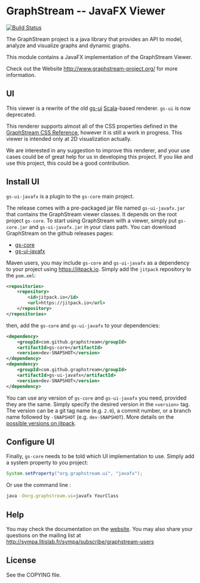 # GraphStream -- JavaFX Viewer

[![Build Status](https://travis-ci.org/graphstream/gs-ui-javafx.svg?branch=master)](https://travis-ci.org/graphstream/gs-ui-javafx)

The GraphStream project is a java library that provides an API to model, analyze and visualize graphs and dynamic graphs.

This module contains a JavaFX implementation of the GraphStream Viewer.

Check out the Website <http://www.graphstream-project.org/> for more information.

## UI

This viewer is a rewrite of the old [gs-ui](https://github.com/graphstream/gs-ui) [Scala](http://www.scala-lang.org/)-based renderer. `gs-ui` is now deprecated.

This renderer supports almost all of the CSS properties defined in the [GraphStream CSS Reference](http://graphstream-project.org/doc/Tutorials/GraphStream-CSS-Reference_1.0/), however it is still a work in progress. This viewer is intended only at 2D visualization actually.

We are interested in any suggestion to improve this renderer, and your use cases could be of great help for us in developing this project. If you like and use this project, this could be a good contribution.

## Install UI

`gs-ui-javafx` is a plugin to the  `gs-core` main project. 

The release comes with a pre-packaged jar file named `gs-ui-javafx.jar` that contains the GraphStream viewer classes. It depends on the root project `gs-core`. To start using GraphStream with a viewer, simply put `gs-core.jar` and `gs-ui-javafx.jar` in your class path. You can download GraphStream on the github releases pages:

- [gs-core](https://github.com/graphstream/gs-core/releases)
- [gs-ui-javafx](https://github.com/graphstream/gs-ui-javafx/releases)

Maven users, you may include `gs-core` and `gs-ui-javafx` as a dependency to your project using <https://jitpack.io>.
Simply add the `jitpack` repository to the `pom.xml`:

```xml
<repositories>
    <repository>
        <id>jitpack.io</id>
        <url>https://jitpack.io</url>
    </repository>
</repositories>
```

then, add the `gs-core` and `gs-ui-javafx` to your dependencies:

```xml
<dependency>
    <groupId>com.github.graphstream</groupId>
    <artifactId>gs-core</artifactId>
    <version>dev-SNAPSHOT</version>
</dependency>
<dependency>
    <groupId>com.github.graphstream</groupId>
    <artifactId>gs-ui-javafx</artifactId>
    <version>dev-SNAPSHOT</version>
</dependency>
```

You can use any version of `gs-core` and `gs-ui-javafx` you need, provided they are the same. Simply specify the desired version in the `<version>` tag. The version can be a git tag name (e.g. `2.0`), a commit number, or a branch name followed by `-SNAPSHOT` (e.g. `dev-SNAPSHOT`). More details on the [possible versions on jitpack](https://jitpack.io/#graphstream/gs-core).

## Configure UI

Finally, `gs-core` needs to be told which UI implementation to use. Simply add a system property to you project: 

```java
System.setProperty("org.graphstream.ui", "javafx");
```

Or use the command line :

```bash
java -Dorg.graphstream.ui=javafx YourClass
```

## Help

You may check the documentation on the [website](http://graphstream-project.org). You may also share your questions on the mailing list at http://sympa.litislab.fr/sympa/subscribe/graphstream-users

## License

See the COPYING file.